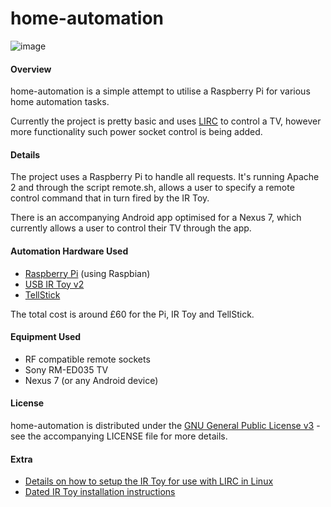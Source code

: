 # home-automation

![image](http://i.imgur.com/zOqRQApm.png)

#### Overview
home-automation is a simple attempt to utilise a Raspberry Pi for various home automation tasks.

Currently the project is pretty basic and uses [LIRC](http://www.lirc.org/) to control a TV, however more functionality such power socket control is being added.

#### Details
The project uses a Raspberry Pi to handle all requests. It's running Apache 2 and through the script remote.sh, allows a user to specify a remote control command that in turn fired by the IR Toy.There is an accompanying Android app optimised for a Nexus 7, which currently allows a user to control their TV through the app.

#### Automation Hardware Used
* [Raspberry Pi](http://www.raspberrypi.org/) (using Raspbian)
* [USB IR Toy v2](http://dangerousprototypes.com/docs/USB_Infrared_Toy) 
* [TellStick](http://www.telldus.se/products/tellstick)

The total cost is around £60 for the Pi, IR Toy and TellStick.

#### Equipment Used
* RF compatible remote sockets
* Sony RM-ED035 TV
* Nexus 7 (or any Android device)

#### License

home-automation is distributed under the [GNU General Public License v3](http://www.gnu.org/licenses) - see the accompanying LICENSE file for more details.

#### Extra

* [Details on how to setup the IR Toy for use with LIRC in Linux](http://dangerousprototypes.com/forum/viewtopic.php?f=29&t=4747)
* [Dated IR Toy installation instructions](http://dangerousprototypes.com/docs/USB_IR_Toy:_Configure_LIRC#Any_Recent_Linux_Distro)